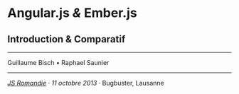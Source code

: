 # Angular.js <em class="amp">&</em> Ember.js

## Introduction & Comparatif

* * *

<span class="light">Guillaume Bisch &bull; Raphael Saunier</span>

* * *

*[JS Romandie](http://www.meetup.com/jsromandie/events/139404832/)
&middot; 11 octobre 2013*
&middot; Bugbuster, Lausanne


